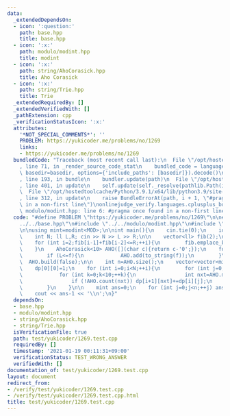 ```yaml
---
data:
  _extendedDependsOn:
  - icon: ':question:'
    path: base.hpp
    title: base.hpp
  - icon: ':x:'
    path: modulo/modint.hpp
    title: modint
  - icon: ':x:'
    path: string/AhoCorasick.hpp
    title: Aho Corasick
  - icon: ':x:'
    path: string/Trie.hpp
    title: Trie
  _extendedRequiredBy: []
  _extendedVerifiedWith: []
  _pathExtension: cpp
  _verificationStatusIcon: ':x:'
  attributes:
    '*NOT_SPECIAL_COMMENTS*': ''
    PROBLEM: https://yukicoder.me/problems/no/1269
    links:
    - https://yukicoder.me/problems/no/1269
  bundledCode: "Traceback (most recent call last):\n  File \"/opt/hostedtoolcache/Python/3.9.1/x64/lib/python3.9/site-packages/onlinejudge_verify/documentation/build.py\"\
    , line 71, in _render_source_code_stat\n    bundled_code = language.bundle(stat.path,\
    \ basedir=basedir, options={'include_paths': [basedir]}).decode()\n  File \"/opt/hostedtoolcache/Python/3.9.1/x64/lib/python3.9/site-packages/onlinejudge_verify/languages/cplusplus.py\"\
    , line 193, in bundle\n    bundler.update(path)\n  File \"/opt/hostedtoolcache/Python/3.9.1/x64/lib/python3.9/site-packages/onlinejudge_verify/languages/cplusplus_bundle.py\"\
    , line 401, in update\n    self.update(self._resolve(pathlib.Path(included), included_from=path))\n\
    \  File \"/opt/hostedtoolcache/Python/3.9.1/x64/lib/python3.9/site-packages/onlinejudge_verify/languages/cplusplus_bundle.py\"\
    , line 312, in update\n    raise BundleErrorAt(path, i + 1, \"#pragma once found\
    \ in a non-first line\")\nonlinejudge_verify.languages.cplusplus_bundle.BundleErrorAt:\
    \ modulo/modint.hpp: line 6: #pragma once found in a non-first line\n"
  code: "#define PROBLEM \"https://yukicoder.me/problems/no/1269\"\n\n#include \"\
    ../../base.hpp\"\n#include \"../../modulo/modint.hpp\"\n#include \"../../string/AhoCorasick.hpp\"\
    \n\nusing mint=modint<MOD>;\n\nint main(){\n    cin.tie(0);\n    ios::sync_with_stdio(false);\n\
    \    int N; ll L,R; cin >> N >> L >> R;\n\n    vector<ll> fib(2);\n    fib[0]=fib[1]=1;\n\
    \    for (int i=2;fib[i-1]+fib[i-2]<=R;++i){\n        fib.emplace_back(fib[i-1]+fib[i-2]);\n\
    \    }\n    AhoCorasick<10> AHO([](char c){return c-'0';});\n    for (ll f:fib){\n\
    \        if (L<=f){\n            AHO.add(to_string(f));\n        }\n    }\n  \
    \  AHO.build(false);\n\n    int n=AHO.size();\n    vector<vector<mint>> dp(N+1,vector<mint>(n,0));\n\
    \    dp[0][0]=1;\n    for (int i=0;i<N;++i){\n        for (int j=0;j<n;++j){\n\
    \            for (int k=0;k<10;++k){\n                int nxt=AHO.move('0'+k,j);\n\
    \                if (!AHO.count(nxt)) dp[i+1][nxt]+=dp[i][j];\n            }\n\
    \        }\n    }\n\n    mint ans=0;\n    for (int j=0;j<n;++j) ans+=dp[N][j];\n\
    \    cout << ans-1 << '\\n';\n}"
  dependsOn:
  - base.hpp
  - modulo/modint.hpp
  - string/AhoCorasick.hpp
  - string/Trie.hpp
  isVerificationFile: true
  path: test/yukicoder/1269.test.cpp
  requiredBy: []
  timestamp: '2021-01-19 00:11:31+09:00'
  verificationStatus: TEST_WRONG_ANSWER
  verifiedWith: []
documentation_of: test/yukicoder/1269.test.cpp
layout: document
redirect_from:
- /verify/test/yukicoder/1269.test.cpp
- /verify/test/yukicoder/1269.test.cpp.html
title: test/yukicoder/1269.test.cpp
---
```

